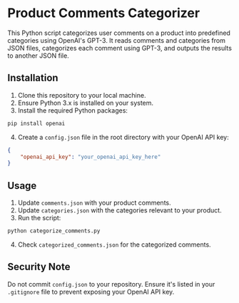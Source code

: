 # Product Comments Categorizer

This Python script categorizes user comments on a product into predefined categories using OpenAI's GPT-3. It reads comments and categories from JSON files, categorizes each comment using GPT-3, and outputs the results to another JSON file.

## Installation

1. Clone this repository to your local machine.
2. Ensure Python 3.x is installed on your system.
3. Install the required Python packages:

```bash
pip install openai
```

4. Create a `config.json` file in the root directory with your OpenAI API key:

```json
{
    "openai_api_key": "your_openai_api_key_here"
}
```

## Usage

1. Update `comments.json` with your product comments.
2. Update `categories.json` with the categories relevant to your product.
3. Run the script:

```bash
python categorize_comments.py
```

4. Check `categorized_comments.json` for the categorized comments.

## Security Note

Do not commit `config.json` to your repository. Ensure it's listed in your `.gitignore` file to prevent exposing your OpenAI API key.